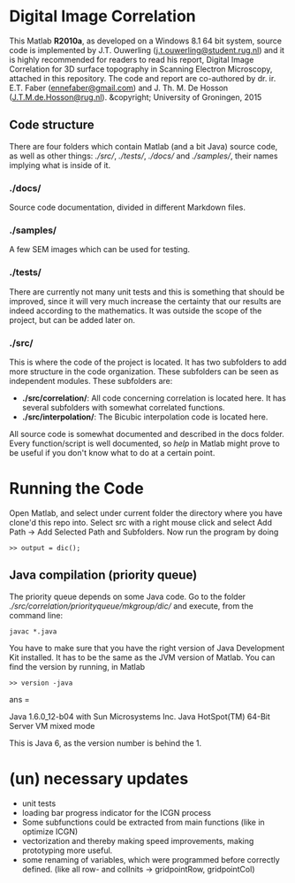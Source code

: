 # Digital Image Correlation

This Matlab **R2010a**, as developed on a Windows 8.1 64 bit system, source code is implemented by J.T. Ouwerling (<j.t.ouwerling@student.rug.nl>) and it is highly recommended for readers to read his report, Digital Image Correlation for 3D surface topography in Scanning Electron Microscopy, attached in this repository. The code and report are co-authored by dr. ir. E.T. Faber (<ennefaber@gmail.com>) and J. Th. M. De Hosson (<J.T.M.de.Hosson@rug.nl>). &copyright; University of Groningen, 2015

## Code structure
There are four folders which contain Matlab (and a bit Java) source code, as well as other things: *./src/*, *./tests/*, *./docs/* and *./samples/*, their names implying what is inside of it. 

### ./docs/
Source code documentation, divided in different Markdown files.

### ./samples/
A few SEM images which can be used for testing.

### ./tests/
There are currently not many unit tests and this is something that should be improved, since it will very much increase the certainty that our results are indeed according to the mathematics. It was outside the scope of the project, but can be added later on.

### ./src/
This is where the code of the project is located. It has two subfolders to add more structure in the code organization. These subfolders can be seen as independent modules. These subfolders are:

* **./src/correlation/**: All code concerning correlation is located here. It has several subfolders with somewhat correlated functions.
* **./src/interpolation/**: The Bicubic interpolation code is located here.

All source code is somewhat documented and described in the docs folder. Every function/script is well documented, so *help <function>* in Matlab might prove to be useful if you don't know what to do at a certain point.

# Running the Code
Open Matlab, and select under current folder the directory where you have clone'd this repo into. Select src with a right mouse click and select Add Path -> Add Selected Path and Subfolders. Now run the program by doing

``>> output = dic();``

## Java compilation (priority queue)
The priority queue depends on some Java code. Go to the folder *./src/correlation/priorityqueue/mkgroup/dic/* and execute, from the command line:

``javac *.java``

You have to make sure that you have the right version of Java Development Kit installed. It has to be the same as the JVM version of Matlab. You can find the version by running, in Matlab

``>> version -java``

ans =

Java 1.6.0_12-b04 with Sun Microsystems Inc. Java HotSpot(TM) 64-Bit Server VM mixed mode

This is Java 6, as the version number is behind the 1. 

# (un) necessary updates

* unit tests
* loading bar progress indicator for the ICGN process
* Some subfunctions could be extracted from main functions (like in optimize ICGN)
* vectorization and thereby making speed improvements, making prototyping more useful.
* some renaming of variables, which were programmed before correctly defined. (like all row- and colInits -> gridpointRow, gridpointCol)

